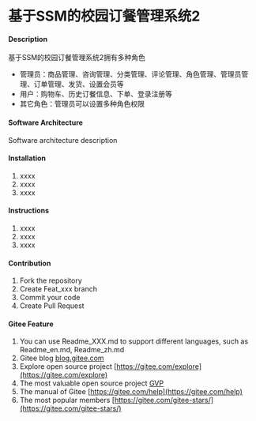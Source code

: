 # 基于SSM的校园订餐管理系统2

#### Description
基于SSM的校园订餐管理系统2拥有多种角色

- 管理员：商品管理、咨询管理、分类管理、评论管理、角色管理、管理员管理、订单管理、发货、设置会员等
- 用户：购物车、历史订餐信息、下单、登录注册等
- 其它角色：管理员可以设置多种角色权限

#### Software Architecture
Software architecture description

#### Installation

1.  xxxx
2.  xxxx
3.  xxxx

#### Instructions

1.  xxxx
2.  xxxx
3.  xxxx

#### Contribution

1.  Fork the repository
2.  Create Feat_xxx branch
3.  Commit your code
4.  Create Pull Request


#### Gitee Feature

1.  You can use Readme\_XXX.md to support different languages, such as Readme\_en.md, Readme\_zh.md
2.  Gitee blog [blog.gitee.com](https://blog.gitee.com)
3.  Explore open source project [https://gitee.com/explore](https://gitee.com/explore)
4.  The most valuable open source project [GVP](https://gitee.com/gvp)
5.  The manual of Gitee [https://gitee.com/help](https://gitee.com/help)
6.  The most popular members  [https://gitee.com/gitee-stars/](https://gitee.com/gitee-stars/)
